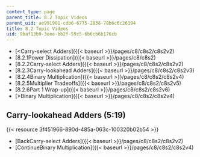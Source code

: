 ```yaml
---
content_type: page
parent_title: 8.2 Topic Videos
parent_uid: ae991901-cdb6-6775-2838-78b6c6c26194
title: 8.2 Topic Videos
uid: 9baf13b9-3eee-bb2f-59c5-6b6cb6b176cb
---
```


*   [<Carry-select Adders]({{< baseurl >}}/pages/c8/c8s2/c8s2v2)
*   [8.2.1Power Dissipation]({{< baseurl >}}/pages/c8/c8s2)
*   [8.2.2Carry-select Adders]({{< baseurl >}}/pages/c8/c8s2/c8s2v2)
*   [8.2.3Carry-lookahead Adders]({{< baseurl >}}/pages/c8/c8s2/c8s2v3)
*   [8.2.4Binary Multiplication]({{< baseurl >}}/pages/c8/c8s2/c8s2v4)
*   [8.2.5Multiplier Tradeoffs]({{< baseurl >}}/pages/c8/c8s2/c8s2v5)
*   [8.2.6Part 1 Wrap-up]({{< baseurl >}}/pages/c8/c8s2/c8s2v6)
*   [\>Binary Multiplication]({{< baseurl >}}/pages/c8/c8s2/c8s2v4)

Carry-lookahead Adders (5:19)
-----------------------------

{{< resource 3f451966-890d-485a-063c-100320b02b54 >}}

*   [BackCarry-select Adders]({{< baseurl >}}/pages/c8/c8s2/c8s2v2)
*   [ContinueBinary Multiplication]({{< baseurl >}}/pages/c8/c8s2/c8s2v4)